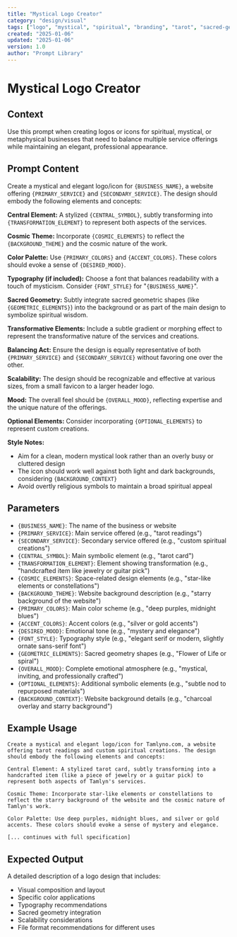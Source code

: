 ```yaml
---
title: "Mystical Logo Creator"
category: "design/visual"
tags: ["logo", "mystical", "spiritual", "branding", "tarot", "sacred-geometry"]
created: "2025-01-06"
updated: "2025-01-06"
version: 1.0
author: "Prompt Library"
---
```


# Mystical Logo Creator

## Context
Use this prompt when creating logos or icons for spiritual, mystical, or metaphysical businesses that need to balance multiple service offerings while maintaining an elegant, professional appearance.

## Prompt Content
Create a mystical and elegant logo/icon for `{BUSINESS_NAME}`, a website offering `{PRIMARY_SERVICE}` and `{SECONDARY_SERVICE}`. The design should embody the following elements and concepts:

**Central Element:** A stylized `{CENTRAL_SYMBOL}`, subtly transforming into `{TRANSFORMATION_ELEMENT}` to represent both aspects of the services.

**Cosmic Theme:** Incorporate `{COSMIC_ELEMENTS}` to reflect the `{BACKGROUND_THEME}` and the cosmic nature of the work.

**Color Palette:** Use `{PRIMARY_COLORS}` and `{ACCENT_COLORS}`. These colors should evoke a sense of `{DESIRED_MOOD}`.

**Typography (if included):** Choose a font that balances readability with a touch of mysticism. Consider `{FONT_STYLE}` for "`{BUSINESS_NAME}`".

**Sacred Geometry:** Subtly integrate sacred geometric shapes (like `{GEOMETRIC_ELEMENTS}`) into the background or as part of the main design to symbolize spiritual wisdom.

**Transformative Elements:** Include a subtle gradient or morphing effect to represent the transformative nature of the services and creations.

**Balancing Act:** Ensure the design is equally representative of both `{PRIMARY_SERVICE}` and `{SECONDARY_SERVICE}` without favoring one over the other.

**Scalability:** The design should be recognizable and effective at various sizes, from a small favicon to a larger header logo.

**Mood:** The overall feel should be `{OVERALL_MOOD}`, reflecting expertise and the unique nature of the offerings.

**Optional Elements:** Consider incorporating `{OPTIONAL_ELEMENTS}` to represent custom creations.

**Style Notes:**
- Aim for a clean, modern mystical look rather than an overly busy or cluttered design
- The icon should work well against both light and dark backgrounds, considering `{BACKGROUND_CONTEXT}`
- Avoid overtly religious symbols to maintain a broad spiritual appeal

## Parameters
- `{BUSINESS_NAME}`: The name of the business or website
- `{PRIMARY_SERVICE}`: Main service offered (e.g., "tarot readings")
- `{SECONDARY_SERVICE}`: Secondary service offered (e.g., "custom spiritual creations")
- `{CENTRAL_SYMBOL}`: Main symbolic element (e.g., "tarot card")
- `{TRANSFORMATION_ELEMENT}`: Element showing transformation (e.g., "handcrafted item like jewelry or guitar pick")
- `{COSMIC_ELEMENTS}`: Space-related design elements (e.g., "star-like elements or constellations")
- `{BACKGROUND_THEME}`: Website background description (e.g., "starry background of the website")
- `{PRIMARY_COLORS}`: Main color scheme (e.g., "deep purples, midnight blues")
- `{ACCENT_COLORS}`: Accent colors (e.g., "silver or gold accents")
- `{DESIRED_MOOD}`: Emotional tone (e.g., "mystery and elegance")
- `{FONT_STYLE}`: Typography style (e.g., "elegant serif or modern, slightly ornate sans-serif font")
- `{GEOMETRIC_ELEMENTS}`: Sacred geometry shapes (e.g., "Flower of Life or spiral")
- `{OVERALL_MOOD}`: Complete emotional atmosphere (e.g., "mystical, inviting, and professionally crafted")
- `{OPTIONAL_ELEMENTS}`: Additional symbolic elements (e.g., "subtle nod to repurposed materials")
- `{BACKGROUND_CONTEXT}`: Website background details (e.g., "charcoal overlay and starry background")

## Example Usage
```
Create a mystical and elegant logo/icon for Tamlyno.com, a website offering tarot readings and custom spiritual creations. The design should embody the following elements and concepts:

Central Element: A stylized tarot card, subtly transforming into a handcrafted item (like a piece of jewelry or a guitar pick) to represent both aspects of Tamlyn's services.

Cosmic Theme: Incorporate star-like elements or constellations to reflect the starry background of the website and the cosmic nature of Tamlyn's work.

Color Palette: Use deep purples, midnight blues, and silver or gold accents. These colors should evoke a sense of mystery and elegance.

[... continues with full specification]
```

## Expected Output
A detailed description of a logo design that includes:
- Visual composition and layout
- Specific color applications
- Typography recommendations
- Sacred geometry integration
- Scalability considerations
- File format recommendations for different uses